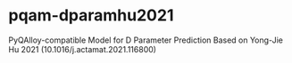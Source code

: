 # pqam-dparamhu2021
PyQAlloy-compatible Model for D Parameter Prediction Based on Yong-Jie Hu 2021 (10.1016/j.actamat.2021.116800)
